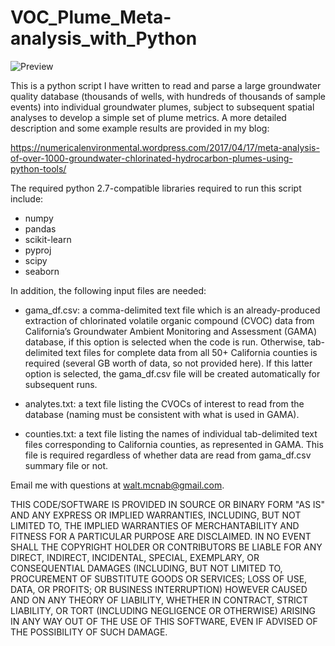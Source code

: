 # VOC_Plume_Meta-analysis_with_Python

![Preview](https://numericalenvironmental.files.wordpress.com/2017/04/cal_general_map.jpeg?w=655&h=463)

This is a python script I have written to read and parse a large groundwater quality database (thousands of wells, with hundreds of thousands of sample events) into individual groundwater plumes, subject to subsequent spatial analyses to develop a simple set of plume metrics. A more detailed description and some example results are provided in my blog:

https://numericalenvironmental.wordpress.com/2017/04/17/meta-analysis-of-over-1000-groundwater-chlorinated-hydrocarbon-plumes-using-python-tools/

The required python 2.7-compatible libraries required to run this script include:
* numpy
* pandas
* scikit-learn
* pyproj
* scipy
* seaborn

In addition, the following input files are needed:

* gama_df.csv: a comma-delimited text file which is an already-produced extraction of chlorinated volatile organic compound (CVOC) data from California’s Groundwater Ambient Monitoring and Assessment (GAMA) database, if this option is selected when the code is run. Otherwise, tab-delimited text files for complete data from all 50+ California counties is required (several GB worth of data, so not provided here). If this latter option is selected, the gama_df.csv file will be created automatically for subsequent runs.

* analytes.txt: a text file listing the CVOCs of interest to read from the database (naming must be consistent with what is used in GAMA).

* counties.txt: a text file listing the names of individual tab-delimited text files corresponding to California counties, as represented in GAMA. This file is required regardless of whether data are read from gama_df.csv summary file or not.

Email me with questions at walt.mcnab@gmail.com.

THIS CODE/SOFTWARE IS PROVIDED IN SOURCE OR BINARY FORM "AS IS" AND ANY EXPRESS OR IMPLIED WARRANTIES, INCLUDING, BUT NOT LIMITED TO, THE IMPLIED WARRANTIES OF MERCHANTABILITY AND FITNESS FOR A PARTICULAR PURPOSE ARE DISCLAIMED. IN NO EVENT SHALL THE COPYRIGHT HOLDER OR CONTRIBUTORS BE LIABLE FOR ANY DIRECT, INDIRECT, INCIDENTAL, SPECIAL, EXEMPLARY, OR CONSEQUENTIAL DAMAGES (INCLUDING, BUT NOT LIMITED TO, PROCUREMENT OF SUBSTITUTE GOODS OR SERVICES; LOSS OF USE, DATA, OR PROFITS; OR BUSINESS INTERRUPTION) HOWEVER CAUSED AND ON ANY THEORY OF LIABILITY, WHETHER IN CONTRACT, STRICT LIABILITY, OR TORT (INCLUDING NEGLIGENCE OR OTHERWISE) ARISING IN ANY WAY OUT OF THE USE OF THIS SOFTWARE, EVEN IF ADVISED OF THE POSSIBILITY OF SUCH DAMAGE.

